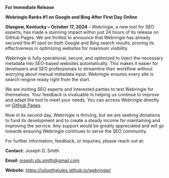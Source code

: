 **For Immediate Release**

**Webringie Ranks #1 on Google and Bing After First Day Online**

**Glasgow, Kentucky – October 17, 2024** – Webringie, a new tool for SEO experts, has made a stunning impact within just 24 hours of its release on GitHub Pages. We are thrilled to announce that Webringie has already secured the #1 spot on both Google and Bing search results, proving its effectiveness in optimizing websites for maximum visibility.

Webringie is fully operational, secure, and optimized to inject the necessary metadata into SEO-based websites automatically. This makes it easier for developers and SEO professionals to streamline their workflow without worrying about manual metadata input. Webringie ensures every site is search-engine ready right from the start. 

We are inviting SEO experts and interested parties to test Webringie for themselves. Your feedback is invaluable in helping us continue to improve and adapt the tool to meet your needs. You can access Webringie directly on [GitHub Pages](https://juliusthejules.github.io/webringie/).

Now in its second day, Webringie is thriving, but we are seeking donations to fund its development and to create a steady income for maintaining and improving the service. Any support would be greatly appreciated and will go towards ensuring Webringie continues to serve the SEO community.

For further information, feedback, or inquiries, please reach out at:  

**Contact:** Joseph D. Smith 

**Email:** joseph.jds.smith@gmail.com

**Website:** https://juliusthejules.github.io/webringie/
